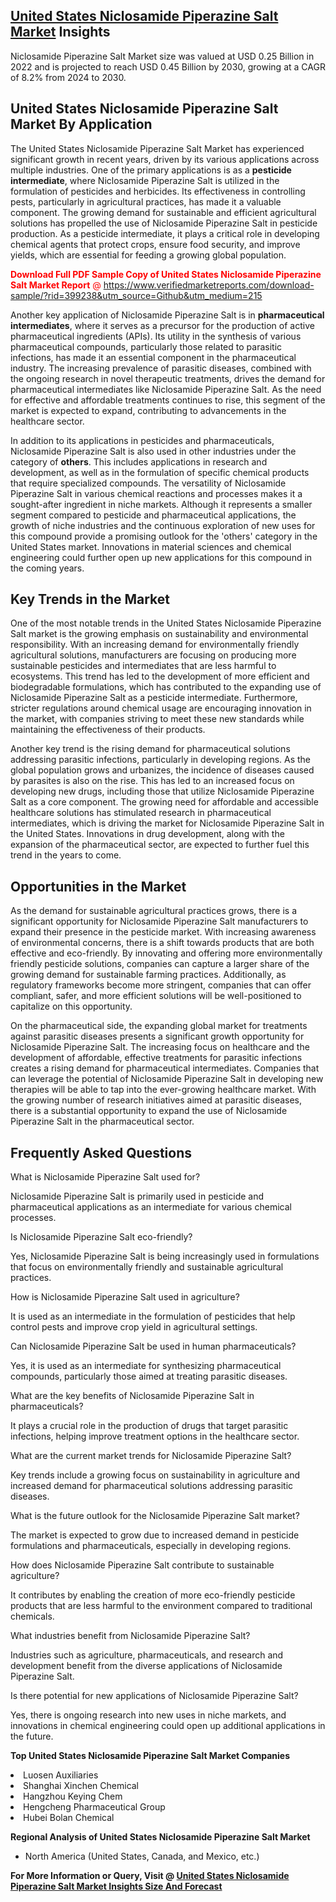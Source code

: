 <h2><a href="https://www.verifiedmarketreports.com/download-sample/?rid=399238&amp;utm_source=Github&amp;utm_medium=215" target="_blank">United States Niclosamide Piperazine Salt Market</a> Insights</h2><p>Niclosamide Piperazine Salt Market size was valued at USD 0.25 Billion in 2022 and is projected to reach USD 0.45 Billion by 2030, growing at a CAGR of 8.2% from 2024 to 2030.</p><p> <h2>United States Niclosamide Piperazine Salt Market By Application</h2> <p>The United States Niclosamide Piperazine Salt Market has experienced significant growth in recent years, driven by its various applications across multiple industries. One of the primary applications is as a <strong>pesticide intermediate</strong>, where Niclosamide Piperazine Salt is utilized in the formulation of pesticides and herbicides. Its effectiveness in controlling pests, particularly in agricultural practices, has made it a valuable component. The growing demand for sustainable and efficient agricultural solutions has propelled the use of Niclosamide Piperazine Salt in pesticide production. As a pesticide intermediate, it plays a critical role in developing chemical agents that protect crops, ensure food security, and improve yields, which are essential for feeding a growing global population. <p><span class=""><span style="color: #ff0000;"><strong>Download Full PDF Sample Copy of United States Niclosamide Piperazine Salt Market Report</strong> @ </span><a href="https://www.verifiedmarketreports.com/download-sample/?rid=399238&amp;utm_source=Github&amp;utm_medium=215" target="_blank">https://www.verifiedmarketreports.com/download-sample/?rid=399238&amp;utm_source=Github&amp;utm_medium=215</a></span></p></p> <p>Another key application of Niclosamide Piperazine Salt is in <strong>pharmaceutical intermediates</strong>, where it serves as a precursor for the production of active pharmaceutical ingredients (APIs). Its utility in the synthesis of various pharmaceutical compounds, particularly those related to parasitic infections, has made it an essential component in the pharmaceutical industry. The increasing prevalence of parasitic diseases, combined with the ongoing research in novel therapeutic treatments, drives the demand for pharmaceutical intermediates like Niclosamide Piperazine Salt. As the need for effective and affordable treatments continues to rise, this segment of the market is expected to expand, contributing to advancements in the healthcare sector. <p>In addition to its applications in pesticides and pharmaceuticals, Niclosamide Piperazine Salt is also used in other industries under the category of <strong>others</strong>. This includes applications in research and development, as well as in the formulation of specific chemical products that require specialized compounds. The versatility of Niclosamide Piperazine Salt in various chemical reactions and processes makes it a sought-after ingredient in niche markets. Although it represents a smaller segment compared to pesticide and pharmaceutical applications, the growth of niche industries and the continuous exploration of new uses for this compound provide a promising outlook for the 'others' category in the United States market. Innovations in material sciences and chemical engineering could further open up new applications for this compound in the coming years.</p> <h2>Key Trends in the Market</h2> <p>One of the most notable trends in the United States Niclosamide Piperazine Salt market is the growing emphasis on sustainability and environmental responsibility. With an increasing demand for environmentally friendly agricultural solutions, manufacturers are focusing on producing more sustainable pesticides and intermediates that are less harmful to ecosystems. This trend has led to the development of more efficient and biodegradable formulations, which has contributed to the expanding use of Niclosamide Piperazine Salt as a pesticide intermediate. Furthermore, stricter regulations around chemical usage are encouraging innovation in the market, with companies striving to meet these new standards while maintaining the effectiveness of their products.</p> <p>Another key trend is the rising demand for pharmaceutical solutions addressing parasitic infections, particularly in developing regions. As the global population grows and urbanizes, the incidence of diseases caused by parasites is also on the rise. This has led to an increased focus on developing new drugs, including those that utilize Niclosamide Piperazine Salt as a core component. The growing need for affordable and accessible healthcare solutions has stimulated research in pharmaceutical intermediates, which is driving the market for Niclosamide Piperazine Salt in the United States. Innovations in drug development, along with the expansion of the pharmaceutical sector, are expected to further fuel this trend in the years to come.</p> <h2>Opportunities in the Market</h2> <p>As the demand for sustainable agricultural practices grows, there is a significant opportunity for Niclosamide Piperazine Salt manufacturers to expand their presence in the pesticide market. With increasing awareness of environmental concerns, there is a shift towards products that are both effective and eco-friendly. By innovating and offering more environmentally friendly pesticide solutions, companies can capture a larger share of the growing demand for sustainable farming practices. Additionally, as regulatory frameworks become more stringent, companies that can offer compliant, safer, and more efficient solutions will be well-positioned to capitalize on this opportunity.</p> <p>On the pharmaceutical side, the expanding global market for treatments against parasitic diseases presents a significant growth opportunity for Niclosamide Piperazine Salt. The increasing focus on healthcare and the development of affordable, effective treatments for parasitic infections creates a rising demand for pharmaceutical intermediates. Companies that can leverage the potential of Niclosamide Piperazine Salt in developing new therapies will be able to tap into the ever-growing healthcare market. With the growing number of research initiatives aimed at parasitic diseases, there is a substantial opportunity to expand the use of Niclosamide Piperazine Salt in the pharmaceutical sector.</p> <h2>Frequently Asked Questions</h2> <p>What is Niclosamide Piperazine Salt used for?</p> <p>Niclosamide Piperazine Salt is primarily used in pesticide and pharmaceutical applications as an intermediate for various chemical processes.</p> <p>Is Niclosamide Piperazine Salt eco-friendly?</p> <p>Yes, Niclosamide Piperazine Salt is being increasingly used in formulations that focus on environmentally friendly and sustainable agricultural practices.</p> <p>How is Niclosamide Piperazine Salt used in agriculture?</p> <p>It is used as an intermediate in the formulation of pesticides that help control pests and improve crop yield in agricultural settings.</p> <p>Can Niclosamide Piperazine Salt be used in human pharmaceuticals?</p> <p>Yes, it is used as an intermediate for synthesizing pharmaceutical compounds, particularly those aimed at treating parasitic diseases.</p> <p>What are the key benefits of Niclosamide Piperazine Salt in pharmaceuticals?</p> <p>It plays a crucial role in the production of drugs that target parasitic infections, helping improve treatment options in the healthcare sector.</p> <p>What are the current market trends for Niclosamide Piperazine Salt?</p> <p>Key trends include a growing focus on sustainability in agriculture and increased demand for pharmaceutical solutions addressing parasitic diseases.</p> <p>What is the future outlook for the Niclosamide Piperazine Salt market?</p> <p>The market is expected to grow due to increased demand in pesticide formulations and pharmaceuticals, especially in developing regions.</p> <p>How does Niclosamide Piperazine Salt contribute to sustainable agriculture?</p> <p>It contributes by enabling the creation of more eco-friendly pesticide products that are less harmful to the environment compared to traditional chemicals.</p> <p>What industries benefit from Niclosamide Piperazine Salt?</p> <p>Industries such as agriculture, pharmaceuticals, and research and development benefit from the diverse applications of Niclosamide Piperazine Salt.</p> <p>Is there potential for new applications of Niclosamide Piperazine Salt?</p> <p>Yes, there is ongoing research into new uses in niche markets, and innovations in chemical engineering could open up additional applications in the future.</p> </p><p><strong>Top United States Niclosamide Piperazine Salt Market Companies</strong></p><div data-test-id=""><p><li>Luosen Auxiliaries</li><li> Shanghai Xinchen Chemical</li><li> Hangzhou Keying Chem</li><li> Hengcheng Pharmaceutical Group</li><li> Hubei Bolan Chemical</li></p><div><strong>Regional Analysis of&nbsp;United States Niclosamide Piperazine Salt Market</strong></div><ul><li dir="ltr"><p dir="ltr">North America&nbsp;(United States, Canada, and Mexico, etc.)</p></li></ul><p><strong>For More Information or Query, Visit @&nbsp;</strong><strong><a href="https://www.verifiedmarketreports.com/product/niclosamide-piperazine-salt-market/?utm_source=Github&amp;utm_medium=215" target="_blank">United States Niclosamide Piperazine Salt Market Insights Size And Forecast</a></strong></p></div>
